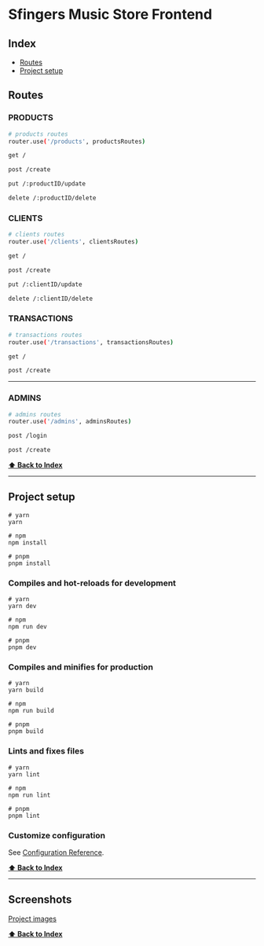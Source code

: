 # Sfingers Music Store Frontend

## Index

* [Routes](#routes)
* [Project setup](#project-setup)

## Routes

### PRODUCTS

```sh
# products routes
router.use('/products', productsRoutes)

get /

post /create

put /:productID/update

delete /:productID/delete
```

### CLIENTS

```sh
# clients routes
router.use('/clients', clientsRoutes)

get /

post /create

put /:clientID/update

delete /:clientID/delete
```

### TRANSACTIONS

```sh
# transactions routes
router.use('/transactions', transactionsRoutes)

get /

post /create
```

---

### ADMINS

```sh
# admins routes
router.use('/admins', adminsRoutes)

post /login

post /create
```
**[⬆ Back to Index](#index)**

---

## Project setup

```
# yarn
yarn

# npm
npm install

# pnpm
pnpm install
```

### Compiles and hot-reloads for development

```
# yarn
yarn dev

# npm
npm run dev

# pnpm
pnpm dev
```

### Compiles and minifies for production

```
# yarn
yarn build

# npm
npm run build

# pnpm
pnpm build
```

### Lints and fixes files

```
# yarn
yarn lint

# npm
npm run lint

# pnpm
pnpm lint
```

### Customize configuration

See [Configuration Reference](https://vitejs.dev/config/).

**[⬆ Back to Index](#index)**

---

## Screenshots

[Project images](https://github.com/vorthkor/sfingers-music-store-front/tree/main/src/assets/screenshots)

**[⬆ Back to Index](#index)**